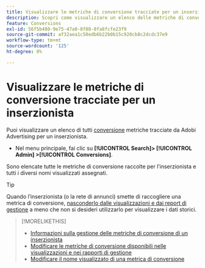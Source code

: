 ```yaml
---
title: Visualizzare le metriche di conversione tracciate per un inserzionista
description: Scopri come visualizzare un elenco delle metriche di conversione tracciate per un inserzionista.
feature: Conversions
exl-id: 56f5b480-9e75-47a0-8f88-8fa8fcfe23f9
source-git-commit: af32aea1c50edb6b22b0b15c920cb8c2dcdc37e9
workflow-type: tm+mt
source-wordcount: '125'
ht-degree: 0%

---
```


# Visualizzare le metriche di conversione tracciate per un inserzionista

Puoi visualizzare un elenco di tutti [conversione](/help/search-social-commerce/glossary.md#c-d) metriche tracciate da Adobi Advertising per un inserzionista.

* Nel menu principale, fai clic su **[!UICONTROL Search]> [!UICONTROL Admin] >[!UICONTROL Conversions]**.

Sono elencate tutte le metriche di conversione raccolte per l’inserzionista e tutti i diversi nomi visualizzati assegnati.

>[!TIP]
>
>Quando l’inserzionista (o la rete di annunci) smette di raccogliere una metrica di conversione, [nasconderlo dalle visualizzazioni e dai report di gestione](conversion-metric-edit-available.md) a meno che non si desideri utilizzarlo per visualizzare i dati storici.

>[!MORELIKETHIS]
>
>* [Informazioni sulla gestione delle metriche di conversione di un inserzionista](conversion-metric-about.md)
>* [Modificare le metriche di conversione disponibili nelle visualizzazioni e nei rapporti di gestione](conversion-metric-edit-available.md)
>* [Modificare il nome visualizzato di una metrica di conversione](conversion-metric-edit-display-name.md)
